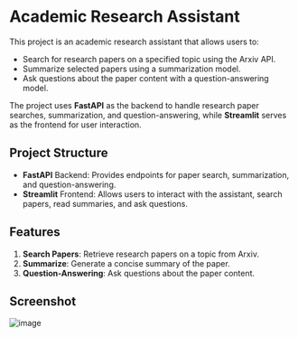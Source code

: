 # Academic Research Assistant

This project is an academic research assistant that allows users to:
- Search for research papers on a specified topic using the Arxiv API.
- Summarize selected papers using a summarization model.
- Ask questions about the paper content with a question-answering model.

The project uses **FastAPI** as the backend to handle research paper searches, summarization, and question-answering, while **Streamlit** serves as the frontend for user interaction.

## Project Structure

- **FastAPI** Backend: Provides endpoints for paper search, summarization, and question-answering.
- **Streamlit** Frontend: Allows users to interact with the assistant, search papers, read summaries, and ask questions.

## Features

1. **Search Papers**: Retrieve research papers on a topic from Arxiv.
2. **Summarize**: Generate a concise summary of the paper.
3. **Question-Answering**: Ask questions about the paper content.

## Screenshot
![image](https://github.com/user-attachments/assets/1c80ab6d-ab0d-42ac-b749-a1044f8ec61a)
